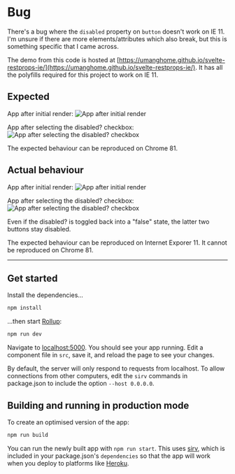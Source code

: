 # Bug

There's a bug where the `disabled` property on `button` doesn't work on IE 11. I'm unsure if there are more elements/attributes which also break, but this is something specific that I came across.

The demo from this code is hosted at [https://umanghome.github.io/svelte-restprops-ie/](https://umanghome.github.io/svelte-restprops-ie/). It has all the polyfills required for this project to work on IE 11.

## Expected

App after initial render:
![App after initial render](https://i.imgur.com/g5jjTDi.png)

App after selecting the disabled? checkbox:
![App after selecting the disabled? checkbox](https://i.imgur.com/3XXJYHe.png)

The expected behaviour can be reproduced on Chrome 81.

## Actual behaviour

App after initial render:
![App after initial render](https://i.imgur.com/4VXd7Cd.png)

App after selecting the disabled? checkbox:
![App after selecting the disabled? checkbox](https://i.imgur.com/Mbc9HqJ.png)

Even if the disabled? is toggled back into a "false" state, the latter two buttons stay disabled.

The expected behaviour can be reproduced on Internet Exporer 11. It cannot be reproduced on Chrome 81.

--- 

## Get started

Install the dependencies...

```bash
npm install
```

...then start [Rollup](https://rollupjs.org):

```bash
npm run dev
```

Navigate to [localhost:5000](http://localhost:5000). You should see your app running. Edit a component file in `src`, save it, and reload the page to see your changes.

By default, the server will only respond to requests from localhost. To allow connections from other computers, edit the `sirv` commands in package.json to include the option `--host 0.0.0.0`.


## Building and running in production mode

To create an optimised version of the app:

```bash
npm run build
```

You can run the newly built app with `npm run start`. This uses [sirv](https://github.com/lukeed/sirv), which is included in your package.json's `dependencies` so that the app will work when you deploy to platforms like [Heroku](https://heroku.com).
